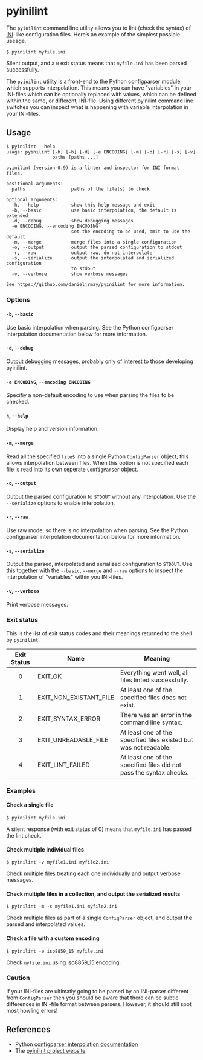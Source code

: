 # pyinilint
The `pyinilint` command line utility allows you to lint (check the
syntax) of [INI](https://en.wikipedia.org/wiki/INI_file)-like
configuration files. Here’s an example of the simplest possible
useage.

```console
$ pyinilint myfile.ini
```

Silent output, and a `0` exit status means that `myfile.ini` has been
parsed successfully.

The `pyinilint` utility is a front-end to the Python
[configparser](https://docs.python.org/3/library/configparser.html)
module, which supports interpolation. This means you can have
"variables" in your INI-files which can be optionally replaced with
values, which can be defined within the same, or different,
INI-file. Using different pyinilint command line switches you can
inspect what is happening with variable interpolation in your INI-files.


## Usage

```console
$ pyinilint --help
usage: pyinilint [-h] [-b] [-d] [-e ENCODING] [-m] [-o] [-r] [-s] [-v]
                 paths [paths ...]

pyinilint (version 0.9) is a linter and inspector for INI format files.

positional arguments:
  paths                 paths of the file(s) to check

optional arguments:
  -h, --help            show this help message and exit
  -b, --basic           use basic interpolation, the default is extended
  -d, --debug           show debugging messages
  -e ENCODING, --encoding ENCODING
                        set the encoding to be used, omit to use the default
  -m, --merge           merge files into a single configuration
  -o, --output          output the parsed configuration to stdout
  -r, --raw             output raw, do not interpolate
  -s, --serialize       output the interpolated and serialized configuration
                        to stdout
  -v, --verbose         show verbose messages

See https://github.com/danieljrmay/pyinilint for more information.
```

### Options

#### `-b`, `--basic`
Use basic interpolation when parsing. See the Python configparser
interpolation documentation below for more information.

#### `-d`, `--debug`
Output debugging messages, probably only of interest to those
developing pyinilint.

#### `-e ENCODING`, `--encoding ENCODING`
Specifiy a non-default encoding to use when parsing the files to be
checked.

#### `h`, `--help`
Display help and version information.

#### `-m`, `--merge`
Read all the specified `file`s into a single Python `ConfigParser`
object; this allows interpolation between files. When this option is
not specified each file is read into its own seperate `ConfigParser`
object.

#### `-o`, `--output`
Output the parsed configuration to `STDOUT` without any
interpolation. Use the `--serialize` options to enable interpolation.

#### `-r`, `--raw`
Use raw mode, so there is no interpolation when parsing. See the
Python configparser interpolation documentation below for more
information.

#### `-s`, `--serialize` 
Output the parsed, interpolated and serialized configuration to
`STDOUT`. Use this together with the `--basic`, `--merge` and `--raw`
options to inspect the interpolation of "variables" within you
INI-files.

#### `-v`, `--verbose`
Print verbose messages.


### Exit status
This is the list of exit status codes and their meanings returned to the shell by `pyinilint`.

| Exit Status | Name                   | Meaning                                                             |
| :---------: | ---------------------- | ------------------------------------------------------------------- |
|           0 | EXIT_OK                | Everything went well, all files linted successfully.                |
|           1 | EXIT_NON_EXISTANT_FILE | At least one of the specified files does not exist.                 |
|           2 | EXIT_SYNTAX_ERROR      | There was an error in the command line syntax.                      |
|           3 | EXIT_UNREADABLE_FILE   | At least one of the specified files existed but was not readable.   |
|           4 | EXIT_LINT_FAILED       | At least one of the specified files did not pass the syntax checks. |


### Examples

#### Check a single file
```console
$ pyinilint myfile.ini
```
A silent response (with exit status of 0) means that `myfile.ini` has
passed the lint check.

#### Check multiple individual files
```console
$ pyinilint -v myfile1.ini myfile2.ini
```
Check multiple files treating each one individually and output verbose
messages.

#### Check multiple files in a collection, and output the serialized results
```console
$ pyinilint -m -s myfile1.ini myfile2.ini
```
Check multiple files as part of a single `ConfigParser` object,
and output the parsed and interpolated values.

#### Check a file with a custom encoding
```console
$ pyinilint -e iso8859_15 myfile.ini
```
Check `myfile.ini` using  iso8859_15 encoding.


### Caution 

If your INI-files are ultimatly going to be parsed by an INI-parser
different from `ConfigParser` then you should be aware that there can
be subtle differences in INI-file format between parsers. However, it
should still spot most howling errors!

## References
* Python [configparser interpolation documentation](https://docs.python.org/3/library/configparser.html#interpolation-of-values)
* The [pyinilint project website](https://gitlab.com/danieljrmay/pyinilint)

